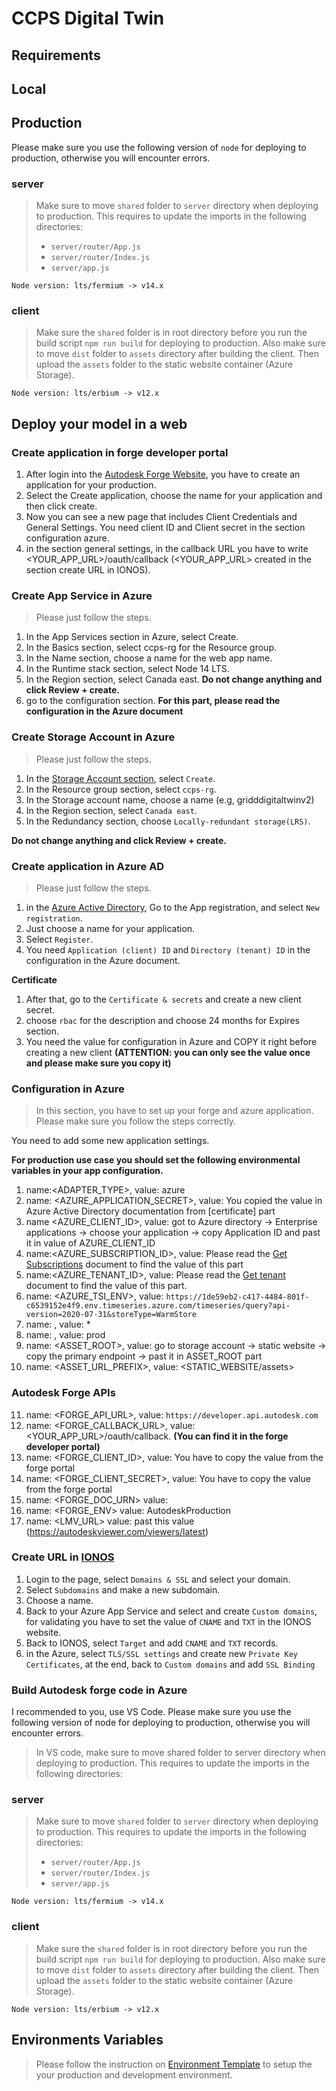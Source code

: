 # CCPS Digital Twin

## Requirements

## Local

## Production

Please make sure you use the following version of `node` for deploying to production, otherwise you will encounter errors.

### server

> Make sure to move `shared` folder to `server` directory when deploying to production. This requires to update the imports in the following directories:
>
> - `server/router/App.js`
> - `server/router/Index.js`
> - `server/app.js`

```shell
Node version: lts/fermium -> v14.x
```

### client

> Make sure the `shared` folder is in root directory before you run the build script `npm run build` for deploying to production.
> Also make sure to move `dist` folder to `assets` directory after building the client. Then upload the `assets` folder to the static website container (Azure Storage).

```shell
Node version: lts/erbium -> v12.x
```
## Deploy your model in a web
### Create application in forge developer portal
1. After login into the [Autodesk Forge Website](https://aps.autodesk.com/?mktvar002=5030950%7CSEM%7C17292865638%7C136462699666%7Ckwd-349085082457&mkwid=sNRzCTm4G%7Cpcrid%7C598884900698%7Cpkw%7Cautodesk%20forge%7Cpmt%7Ce%7Cpdv%7Cc%7Cslid%7C%7Cpgrid%7C136462699666%7Cptaid%7Ckwd-349085082457%7Cpid%7C&utm_medium=cpc&utm_source=google&utm_campaign=GGL_Cross_Forge_AMER_CA_Visits_SEM_BR_New_EX_ADSK_3455132_&utm_term=autodesk%20forge&utm_content=sNRzCTm4G%7Cpcrid%7C598884900698%7Cpkw%7Cautodesk%20forge%7Cpmt%7Ce%7Cpdv%7Cc%7Cslid%7C%7Cpgrid%7C136462699666%7Cptaid%7Ckwd-349085082457%7C&gclid=Cj0KCQjwy5maBhDdARIsAMxrkw0yL2WtAIpS_U3Mwp-qbiXuv-bZJLlVJunSe2E6294bqXaxw7fO8csaAtkYEALw_wcB&ef_id=YoUzQwAAAFzLiwN2:20221012142040:s), you have to create an application for your production.
2. Select the Create application, choose the name for your application and then click create.
3. Now you can see a new page that includes Client Credentials and General Settings. You need client ID and Client secret in the section configuration azure.
4. in the section general settings, in the callback URL you have to write
<YOUR_APP_URL>/oauth/callback (<YOUR_APP_URL> created in the section create URL in IONOS).

### Create App Service in Azure
>Please just follow the steps.

1. In the App Services section in Azure, select Create.
2. In the Basics section, select ccps-rg for the Resource group.
3. In the Name section, choose a name for the web app name.
4. In the Runtime stack section, select Node 14 LTS.
5. In the Region section, select Canada east. **Do not change anything and click Review + create.**
6. go to the configuration section. **For this part, please read the configuration in the Azure document**

### Create Storage Account in Azure
>Please just follow the steps.
1. In the [Storage Account section](https://portal.azure.com/?Microsoft_Azure_Education_correlationId=c0ba2f6c-77f6-4c42-bc21-de416980632e#view/HubsExtension/BrowseResource/resourceType/Microsoft.Storage%2FStorageAccounts), select `Create`.
2. In the Resource group section, select `ccps-rg`.
3. In the Storage account name, choose a name (e.g, gridddigitaltwinv2)
4. In the Region section, select `Canada east`.
5. In the Redundancy section, choose `Locally-redundant storage(LRS)`.

**Do not change anything and click Review + create.**

### Create application in Azure AD
>Please just follow the steps.
1. in the [Azure Active Directory](https://portal.azure.com/?Microsoft_Azure_Education_correlationId=c0ba2f6c-77f6-4c42-bc21-de416980632e#view/Microsoft_AAD_IAM/ActiveDirectoryMenuBlade/~/Overview), Go to the App registration, and select `New registration`.
2. Just choose a name for your application.
3. Select `Register`.
4. You need `Application (client) ID` and `Directory (tenant) ID` in the configuration in the Azure document.

**Certificate**
1. After that, go to the `Certificate & secrets` and create a new client secret.
2. choose `rbac` for the description and choose 24 months for Expires section.
3. You need the value for configuration in Azure and COPY it right before creating a new client **(ATTENTION: you can only see the value once and please make sure you copy it)**

### Configuration in Azure
>In this section, you have to set up your forge and azure application. Please make sure you follow the steps correctly.

You need to add some new application settings.

**For production use case you should set the following environmental variables in your app configuration.**

1. name:<ADAPTER_TYPE>, value: azure
2. name: <AZURE_APPLICATION_SECRET>, value: You copied the value in Azure Active Directory documentation from [certificate] part
3. name <AZURE_CLIENT_ID>, value: got to Azure directory -> Enterprise applications -> choose your application -> copy Application ID and past it in value of AZURE_CLIENT_ID
4. name:<AZURE_SUBSCRIPTION_ID>, value: Please read the [Get Subscriptions](https://learn.microsoft.com/en-us/azure/azure-portal/get-subscription-tenant-id) document to find the value of this part
5. name:<AZURE_TENANT_ID>, value: Please read the [Get tenant](https://learn.microsoft.com/en-us/azure/azure-portal/get-subscription-tenant-id) document to find the value of this part.
6. name: <AZURE_TSI_ENV>, value: `https://1de59eb2-c417-4484-801f-c6539152e4f9.env.timeseries.azure.com/timeseries/query?api-version=2020-07-31&storeType=WarmStore`
7. name: , value: *
8. name: , value: prod
9. name: <ASSET_ROOT>, value: go to storage account -> static website -> copy the primary endpoint -> past it in ASSET_ROOT part
10. name: <ASSET_URL_PREFIX>, value: <STATIC_WEBSITE/assets>

### Autodesk Forge APIs
11. name: <FORGE_API_URL>, value: `https://developer.api.autodesk.com`
12. name: <FORGE_CALLBACK_URL>, value: <YOUR_APP_URL>/oauth/callback. **(You can find it in the forge developer portal)**
13. name: <FORGE_CLIENT_ID>, value: You have to copy the value from the forge portal
14. name: <FORGE_CLIENT_SECRET>, value: You have to copy the value from the forge portal
15. name: <FORGE_DOC_URN> value:
16. name: <FORGE_ENV> value: AutodeskProduction
17. name: <LMV_URL> value: past this value (https://autodeskviewer.com/viewers/latest)

### Create URL in [IONOS](https://login.ionos.ca/?ac=OM.CA.CA287K417301T7073a&shoplogin=enabled&linkId=hd.nav.login&ucuoId=PUAC:default.WH.CA-20221017224851-EECE07C973538C455A5D09423A00DDE8.TClxa6a&_gl=1*10x6763*_ga*ODg4MTYxMTEuMTY2NTA5ODAzOA..*_ga_29DKNVLRWX*MTY2NjAzOTczNC4zLjAuMTY2NjAzOTczNC42MC4wLjA.)
1. Login to the page, select `Domains & SSL` and select your domain.
2. Select `Subdomains` and make a new subdomain.
3. Choose a name.
4. Back to your Azure App Service and select and create `Custom domains`, for validating you have to set the value of `CNAME` and `TXT` in the IONOS website.
5. Back to IONOS, select `Target` and add `CNAME` and `TXT` records.
6. in the Azure, select `TLS/SSL settings` and create new `Private Key Certificates`, at the end, back to `Custom domains` and add `SSL Binding`

### Build Autodesk forge code in Azure
I recommended to you, use VS Code. Please make sure you use the following version of node for deploying to production, otherwise you will encounter errors.

>In VS code, make sure to move shared folder to server directory when deploying to production. This requires to update the imports in the following directories:
### server

> Make sure to move `shared` folder to `server` directory when deploying to production. This requires to update the imports in the following directories:
>
> - `server/router/App.js`
> - `server/router/Index.js`
> - `server/app.js`

```shell
Node version: lts/fermium -> v14.x
```

### client

> Make sure the `shared` folder is in root directory before you run the build script `npm run build` for deploying to production.
> Also make sure to move `dist` folder to `assets` directory after building the client. Then upload the `assets` folder to the static website container (Azure Storage).

```shell
Node version: lts/erbium -> v12.x
```

## Environments Variables
> Please follow the instruction on [Environment Template](./server/env_template.md) to setup the your production and development environment.
